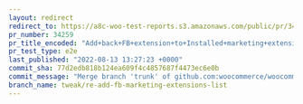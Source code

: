 ```yaml
---
layout: redirect
redirect_to: https://a8c-woo-test-reports.s3.amazonaws.com/public/pr/34259/e2e/index.html
pr_number: 34259
pr_title_encoded: "Add+back+FB+extension+to+Installed+marketing+extensions+list."
pr_test_type: e2e
last_published: "2022-08-13 13:27:23 +0000"
commit_sha: 77d2edb818b124ea609f4c4857687f4473ec6e0b
commit_message: "Merge branch 'trunk' of github.com:woocommerce/woocommerce into tweak…"
branch_name: tweak/re-add-fb-marketing-extensions-list
---
```

